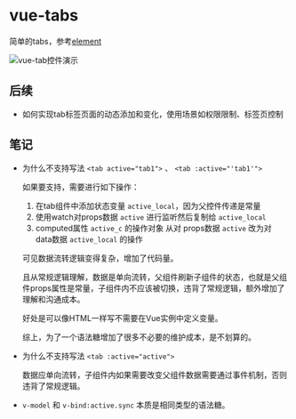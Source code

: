 # vue-tabs

 简单的tabs，参考[element](https://github.com/ElemeFE/element/tree/master/packages/tabs/src)

![vue-tab控件演示](https://i.loli.net/2020/02/06/gPUB5iQbFd9OxR2.gif)

## 后续

* 如何实现tab标签页面的动态添加和变化，使用场景如权限限制、标签页控制

## 笔记

* 为什么不支持写法 `<tab active="tab1">` 、 `<tab :active="'tab1'">`

  如果要支持，需要进行如下操作：
  1. 在tab组件中添加状态变量 `active_local`，因为父控件传递是常量
  2. 使用watch对props数据 `active` 进行监听然后复制给 `active_local` 
  3. computed属性 `active_c` 的操作对象 从对 props数据 `active` 改为对 data数据 `active_local` 的操作
  
  可见数据流转逻辑变得复杂，增加了代码量。

  且从常规逻辑理解，数据是单向流转，父组件刷新子组件的状态，也就是父组件props属性是常量，子组件内不应该被切换，违背了常规逻辑，额外增加了理解和沟通成本。

  好处是可以像HTML一样写不需要在Vue实例中定义变量。

  综上，为了一个语法糖增加了很多不必要的维护成本，是不划算的。

* 为什么不支持写法 `<tab :active="active">` 

  数据应单向流转，子组件内如果需要改变父组件数据需要通过事件机制，否则违背了常规逻辑。

* `v-model` 和 `v-bind:active.sync` 本质是相同类型的语法糖。
